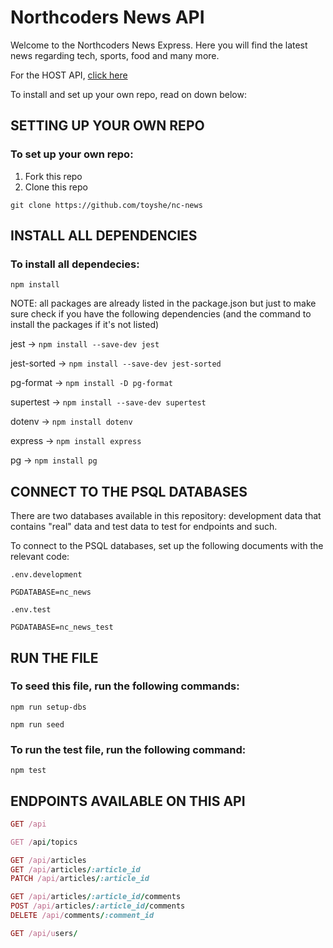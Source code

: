 
# Northcoders News API

Welcome to the Northcoders News Express. Here you will find the latest news regarding tech, sports, food and many more.

For the HOST API, [click here](https://nc-news-a0hr.onrender.com/)

To install and set up your own repo, read on down below:

## SETTING UP YOUR OWN REPO

### To set up your own repo:

1. Fork this repo
2. Clone this repo

```
git clone https://github.com/toyshe/nc-news
```


## INSTALL ALL DEPENDENCIES

### To install all dependecies:

`npm install`

NOTE: all packages are already listed in the package.json but just to make sure check if you have the following dependencies (and the command to install the packages if it's not listed)

jest -> `npm install --save-dev jest`

jest-sorted -> `npm install --save-dev jest-sorted`

pg-format -> `npm install -D pg-format`

supertest -> `npm install --save-dev supertest`

dotenv -> `npm install dotenv`

express -> `npm install express`

pg -> `npm install pg`


## CONNECT TO THE PSQL DATABASES

There are two databases available in this repository: development data that contains "real" data and test data to test for endpoints and such.

To connect to the PSQL databases, set up the following documents with the relevant code:

`.env.development`

```
PGDATABASE=nc_news
```

`.env.test`

```
PGDATABASE=nc_news_test
```

## RUN THE FILE

### To seed this file, run the following commands:

`npm run setup-dbs`

`npm run seed`

### To run the test file, run the following command:

`npm test`


## ENDPOINTS AVAILABLE ON THIS API

```ruby
GET /api

GET /api/topics

GET /api/articles
GET /api/articles/:article_id
PATCH /api/articles/:article_id

GET /api/articles/:article_id/comments
POST /api/articles/:article_id/comments
DELETE /api/comments/:comment_id

GET /api/users/

```

